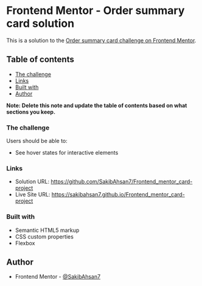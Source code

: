 # Frontend Mentor - Order summary card solution

This is a solution to the [Order summary card challenge on Frontend Mentor](https://www.frontendmentor.io/challenges/order-summary-component-QlPmajDUj). 

## Table of contents

  - [The challenge](#the-challenge)
  - [Links](#links)
  - [Built with](#built-with)
- [Author](#author)


**Note: Delete this note and update the table of contents based on what sections you keep.**



### The challenge

Users should be able to:

- See hover states for interactive elements

### Links

- Solution URL: https://github.com/SakibAhsan7/Frontend_mentor_card-project
- Live Site URL: https://sakibahsan7.github.io/Frontend_mentor_card-project


### Built with

- Semantic HTML5 markup
- CSS custom properties
- Flexbox




## Author

- Frontend Mentor - [@SakibAhsan7](https://www.frontendmentor.io/profile/SakibAhsan7)



